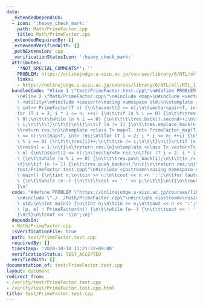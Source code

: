 ```yaml
---
data:
  _extendedDependsOn:
  - icon: ':heavy_check_mark:'
    path: Math/PrimeFactor.cpp
    title: Math/PrimeFactor.cpp
  _extendedRequiredBy: []
  _extendedVerifiedWith: []
  _pathExtension: cpp
  _verificationStatusIcon: ':heavy_check_mark:'
  attributes:
    '*NOT_SPECIAL_COMMENTS*': ''
    PROBLEM: https://onlinejudge.u-aizu.ac.jp/courses/library/6/NTL/all/NTL_1_A
    links:
    - https://onlinejudge.u-aizu.ac.jp/courses/library/6/NTL/all/NTL_1_A
  bundledCode: "#line 1 \"test/PrimeFactor.test.cpp\"\n#define PROBLEM \"https://onlinejudge.u-aizu.ac.jp/courses/library/6/NTL/all/NTL_1_A\"\
    \n#line 2 \"Math/PrimeFactor.cpp\"\n#include <map>\n#include <vector>\n#include\
    \ <utility>\n#include <cassert>\nusing namespace std;\n\ntemplate <class T> vector<pair<T,\
    \ int>> PrimeFactor(T n) {\n\tassert(2 <= n);\n\tvector<pair<T, int>> res;\n\t\
    for (T i = 2; i * i <= n; ++i) {\n\t\tif (n % i == 0) {\n\t\t\tres.emplace_back(i,\
    \ 0);\n\t\t\twhile (n % i == 0) {\n\t\t\t\tres.back().second++;\n\t\t\t\tn /=\
    \ i;\n\t\t\t}\n\t\t}\n\t}\n\tif (n != 1) {\n\t\tres.emplace_back(n, 1);\n\t}\n\
    \treturn res;\n}\ntemplate <class T> map<T, int> PrimeFactor_map(T n) {\n\tassert(2\
    \ <= n);\n\tmap<T, int> res;\n\tfor (T i = 2; i * i <= n; ++i) {\n\t\twhile (n\
    \ % i == 0) {\n\t\t\tres[i]++;\n\t\t\tn /= i;\n\t\t}\n\t}\n\tif (n != 1) {\n\t\
    \tres[n] = 1;\n\t}\n\treturn res;\n}\ntemplate <class T> vector<T> PrimeFactor_vector(T\
    \ n) {\n\tassert(2 <= n);\n\tvector<T> res;\n\tfor (T i = 2; i * i <= n; ++i)\
    \ {\n\t\twhile (n % i == 0) {\n\t\t\tres.push_back(i);\n\t\t\tn /= i;\n\t\t}\n\
    \t}\n\tif (n != 1) {\n\t\tres.push_back(n);\n\t}\n\treturn res;\n}\n#line 3 \"\
    test/PrimeFactor.test.cpp\"\n#include <iostream>\nusing namespace std;\n\nint\
    \ main() {\n\tint n;\n\tcin >> n;\n\tcout << n << ':';\n\tfor (auto [p, e] : PrimeFactor(n))\
    \ {\n\t\twhile (e--) {\n\t\t\tcout << ' ' << p;\n\t\t}\n\t}\n\tcout << '\\n';\n\
    }\n"
  code: "#define PROBLEM \"https://onlinejudge.u-aizu.ac.jp/courses/library/6/NTL/all/NTL_1_A\"\
    \n#include \"./../Math/PrimeFactor.cpp\"\n#include <iostream>\nusing namespace\
    \ std;\n\nint main() {\n\tint n;\n\tcin >> n;\n\tcout << n << ':';\n\tfor (auto\
    \ [p, e] : PrimeFactor(n)) {\n\t\twhile (e--) {\n\t\t\tcout << ' ' << p;\n\t\t\
    }\n\t}\n\tcout << '\\n';\n}"
  dependsOn:
  - Math/PrimeFactor.cpp
  isVerificationFile: true
  path: test/PrimeFactor.test.cpp
  requiredBy: []
  timestamp: '2020-10-18 11:21:32+09:00'
  verificationStatus: TEST_ACCEPTED
  verifiedWith: []
documentation_of: test/PrimeFactor.test.cpp
layout: document
redirect_from:
- /verify/test/PrimeFactor.test.cpp
- /verify/test/PrimeFactor.test.cpp.html
title: test/PrimeFactor.test.cpp
---
```

